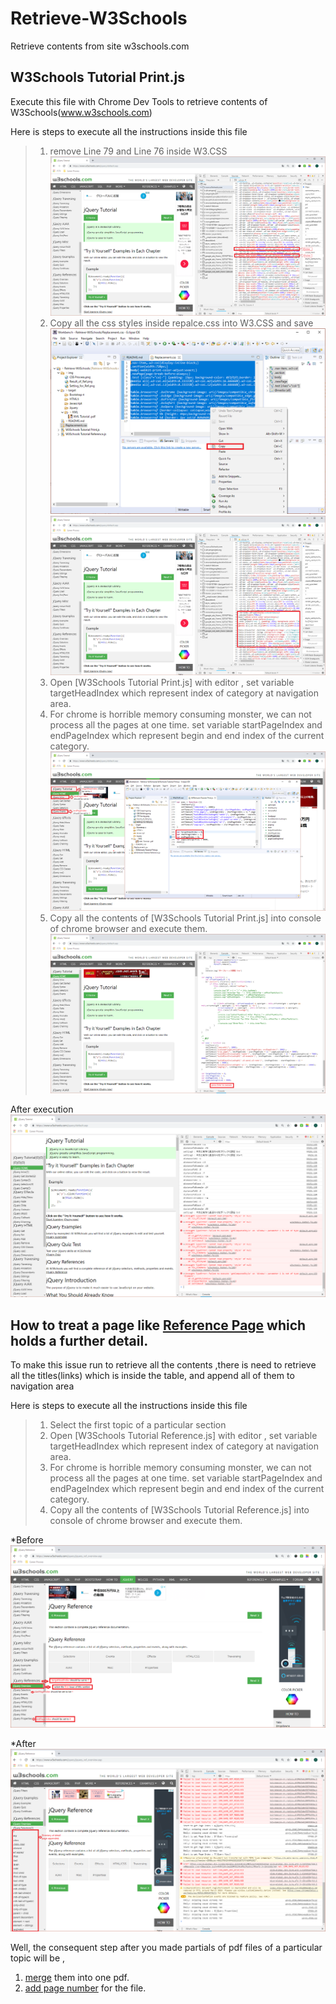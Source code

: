 # Retrieve-W3Schools
Retrieve contents from site w3schools.com

## W3Schools Tutorial Print.js
Execute this file with Chrome Dev Tools to retrieve contents of W3Schools(www.w3schools.com)

Here is steps to execute all the instructions inside this file
> 1. remove Line 79 and Line 76 inside W3.CSS
![CSS Deleting](/img/CSS_Deleting.png)
> 2. Copy all the css styles inside repalce.css into W3.CSS and save
![CSS Copying.png](/img/CSS_Copying.png)
![CSS Saving.png](/img/CSS_Saving.png)
> 3. Open [W3Schools Tutorial Print.js] with editor , set variable targetHeadIndex which represent index of category at navigation area.
> 4. For chrome is horrible memory consuming monster, we can not process all the pages at one time. set variable startPageIndex and endPageIndex which represent begin and end index of the current category.
![Set Variable.png](/img/Set_Variable.png)
> 5. Copy all the contents of [W3Schools Tutorial Print.js] into console of chrome browser and execute them.
![Before execution.png](/img/Before_execution.png)

After execution
![After execution.png](/img/After_execution.png)

## How to treat a page like [Reference Page](https://www.w3schools.com/jquery/jquery_ref_events.asp) which holds a further detail.

To make this issue run to retrieve all the contents ,there is need to retrieve all the titles(links) which is inside the table, and append all of them to navigation area

Here is steps to execute all the instructions inside this file

> 1. Select the first topic of a particular section
> 2. Open [W3Schools Tutorial Reference.js] with editor , set variable targetHeadIndex which represent index of category at navigation area.
> 3. For chrome is horrible memory consuming monster, we can not process all the pages at one time. set variable startPageIndex and endPageIndex which represent begin and end index of the current category.
> 4. Copy all the contents of [W3Schools Tutorial Reference.js] into console of chrome browser and execute them.

*Before
![Before](/img/Setting_for_Ref.png)

*After
![After](/img/Result_of_Ref.png)

Well, the consequent step after you made partials of pdf files of a particular topic will be , 
1. [merge](https://combinepdf.com/) them into one pdf. 
2. [add page number](https://www.ilovepdf.com/add_pdf_page_number) for the file.